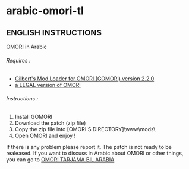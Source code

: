 # arabic-omori-tl

## ENGLISH INSTRUCTIONS

OMORI in Arabic

###### Requires :
* [Gilbert's Mod Loader for OMORI (GOMORI) version 2.2.0](https://github.com/Gilbert142/gomori)
* [a LEGAL version of OMORI](https://store.steampowered.com/app/1150690/OMORI/)

###### Instructions :
1. Install GOMORI
1. Download the patch (zip file)
1. Copy the zip file into [OMORI'S DIRECTORY]\www\mods\
1. Open OMORI and enjoy !

If there is any problem please report it.
The patch is not ready to be realeased.
If you want to discuss in Arabic about OMORI or other things, you can go to [OMORI TARJAMA BIL ARABIA](https://discord.gg/BV9fs4gdjK)
